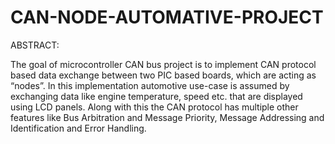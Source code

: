 # CAN-NODE-AUTOMATIVE-PROJECT

ABSTRACT: 

The goal of microcontroller CAN bus project is to implement CAN protocol based data exchange between two PIC based boards, which are acting as “nodes”. In this implementation automotive use-case is assumed by exchanging data like engine temperature, speed etc. that are displayed using LCD panels. Along with this the CAN protocol has multiple other features like Bus Arbitration and Message Priority, Message Addressing and Identification and Error Handling.
